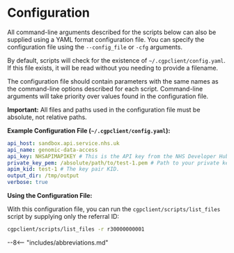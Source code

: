 # Configuration

All command-line arguments described for the scripts below can also be supplied using a YAML format configuration file. You can specify the configuration file using the `--config_file` or `-cfg` arguments.

By default, scripts will check for the existence of `~/.cgpclient/config.yaml`. If this file exists, it will be read without you needing to provide a filename.

The configuration file should contain parameters with the same names as the command-line options described for each script. Command-line arguments will take priority over values found in the configuration file.

**Important:** All files and paths used in the configuration file must be absolute, not relative paths.

**Example Configuration File (`~/.cgpclient/config.yaml`):**

```yaml
api_host: sandbox.api.service.nhs.uk
api_name: genomic-data-access
api_key: NHSAPIMAPIKEY # This is the API key from the NHS Developer Hub (not needed for sandbox).
private_key_pem: /absolute/path/to/test-1.pem # Path to your private key (see: [https://digital.nhs.uk/developer/guides-and-documentation/security-and-authorisation/application-restricted-restful-apis-signed-jwt-authentication#step-2-generate-a-key-pair](https://digital.nhs.uk/developer/guides-and-documentation/security-and-authorisation/application-restricted-restful-apis-signed-jwt-authentication#step-2-generate-a-key-pair)).
apim_kid: test-1 # The key pair KID.
output_dir: /tmp/output
verbose: true
```

**Using the Configuration File:**

With this configuration file, you can run the `cgpclient/scripts/list_files` script by supplying only the referral ID:

``` bash
cgpclient/scripts/list_files -r r30000000001
```

--8<-- "includes/abbreviations.md"